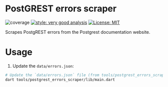 # PostGREST errors scraper

![coverage](https://img.shields.io/badge/coverage-100-gree)
[![style: very good analysis](https://img.shields.io/badge/style-very_good_analysis-B22C89.svg)](https://pub.dev/packages/very_good_analysis)
[![License: MIT](https://img.shields.io/badge/license-MIT-blue.svg)](https://opensource.org/licenses/MIT)

Scrapes PostgREST errors from the Postgrest documentation website.

# Usage

1. Update the `data/errors.json`:

```sh
# Update the `data/errors.json` file (from tools/postgrest_errors_scraper):
dart tools/postgrest_errors_scraper/lib/main.dart
```

